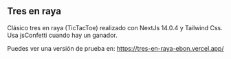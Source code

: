 ## Tres en raya

Clásico tres en raya (TicTacToe) realizado con NextJs 14.0.4 y Tailwind Css. Usa jsConfetti cuando hay un ganador.

Puedes ver una versión de prueba en: https://tres-en-raya-ebon.vercel.app/